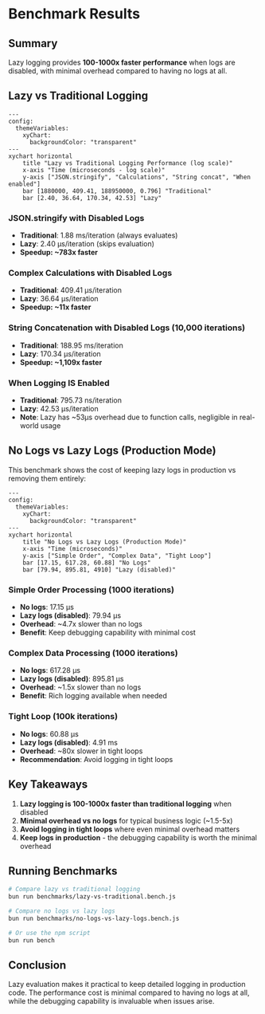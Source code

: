 # Benchmark Results

## Summary

Lazy logging provides **100-1000x faster performance** when logs are disabled, with minimal overhead compared to having no logs at all.

## Lazy vs Traditional Logging

```mermaid
---
config:
  themeVariables:
    xyChart:
      backgroundColor: "transparent"
---
xychart horizontal
    title "Lazy vs Traditional Logging Performance (log scale)"
    x-axis "Time (microseconds - log scale)"
    y-axis ["JSON.stringify", "Calculations", "String concat", "When enabled"]
    bar [1880000, 409.41, 188950000, 0.796] "Traditional"
    bar [2.40, 36.64, 170.34, 42.53] "Lazy"
```

### JSON.stringify with Disabled Logs
- **Traditional**: 1.88 ms/iteration (always evaluates)
- **Lazy**: 2.40 µs/iteration (skips evaluation)
- **Speedup: ~783x faster**

### Complex Calculations with Disabled Logs
- **Traditional**: 409.41 µs/iteration
- **Lazy**: 36.64 µs/iteration  
- **Speedup: ~11x faster**

### String Concatenation with Disabled Logs (10,000 iterations)
- **Traditional**: 188.95 ms/iteration
- **Lazy**: 170.34 µs/iteration
- **Speedup: ~1,109x faster**

### When Logging IS Enabled
- **Traditional**: 795.73 ns/iteration
- **Lazy**: 42.53 µs/iteration
- **Note**: Lazy has ~53µs overhead due to function calls, negligible in real-world usage

## No Logs vs Lazy Logs (Production Mode)

This benchmark shows the cost of keeping lazy logs in production vs removing them entirely:

```mermaid
---
config:
  themeVariables:
    xyChart:
      backgroundColor: "transparent"
---
xychart horizontal
    title "No Logs vs Lazy Logs (Production Mode)"
    x-axis "Time (microseconds)"
    y-axis ["Simple Order", "Complex Data", "Tight Loop"]
    bar [17.15, 617.28, 60.88] "No Logs"
    bar [79.94, 895.81, 4910] "Lazy (disabled)"
```

### Simple Order Processing (1000 iterations)
- **No logs**: 17.15 µs
- **Lazy logs (disabled)**: 79.94 µs
- **Overhead**: ~4.7x slower than no logs
- **Benefit**: Keep debugging capability with minimal cost

### Complex Data Processing (1000 iterations)
- **No logs**: 617.28 µs
- **Lazy logs (disabled)**: 895.81 µs
- **Overhead**: ~1.5x slower than no logs
- **Benefit**: Rich logging available when needed

### Tight Loop (100k iterations)
- **No logs**: 60.88 µs
- **Lazy logs (disabled)**: 4.91 ms
- **Overhead**: ~80x slower in tight loops
- **Recommendation**: Avoid logging in tight loops

## Key Takeaways

1. **Lazy logging is 100-1000x faster than traditional logging** when disabled
2. **Minimal overhead vs no logs** for typical business logic (~1.5-5x)
3. **Avoid logging in tight loops** where even minimal overhead matters
4. **Keep logs in production** - the debugging capability is worth the minimal overhead

## Running Benchmarks

```bash
# Compare lazy vs traditional logging
bun run benchmarks/lazy-vs-traditional.bench.js

# Compare no logs vs lazy logs
bun run benchmarks/no-logs-vs-lazy-logs.bench.js

# Or use the npm script
bun run bench
```

## Conclusion

Lazy evaluation makes it practical to keep detailed logging in production code. The performance cost is minimal compared to having no logs at all, while the debugging capability is invaluable when issues arise.